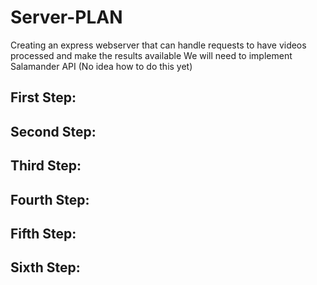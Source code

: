 # Server-PLAN
Creating an express webserver that can handle requests to have videos processed and make the results available
We will need to implement Salamander API (No idea how to do this yet)

## First Step:



## Second Step:


## Third Step:


## Fourth Step:


## Fifth Step:


## Sixth Step: